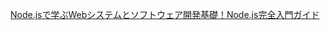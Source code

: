 [Node.jsで学ぶWebシステムとソフトウェア開発基礎！Node.js完全入門ガイド](https://www.udemy.com/share/107xOm3@bbGTy1-67HDr1UKBkoGfWlGVWpz7LeAQIrPavQODDJ6es6brBjWZGqff5W5_o9EvhQ==/)
